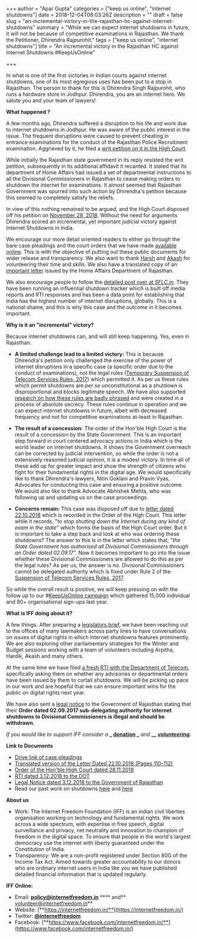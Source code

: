 +++
author = "Apar Gupta"
categories = ["keep us online", "internet shutdowns"]
date = 2018-12-04T08:03:26Z
description = ""
draft = false
slug = "an-incremental-victory-in-the-rajasthan-hc-against-internet-shutdowns"
summary = "While we can expect internet shutdowns in future, it will not be because of competitive examinations in Rajasthan. We thank the Petitioner, Dhirendra Rajpurohit."
tags = ["keep us online", "internet shutdowns"]
title = "An incremental victory in the Rajasthan HC against Internet Shutdowns #KeepUsOnline"

+++


In what is one of the first victories in Indian courts against internet shutdowns, one of its most egregious uses has been put to a stop in Rajasthan. The person to thank for this is Dhirendra Singh Rajpurohit, who runs a hardware store in Jodhpur.  Dhirendra, you are an internet hero. We salute you and your team of lawyers!

**What happened ?**

A few months ago, Dhirendra suffered a disruption to his life and work due to internet shutdowns in Jodhpur. He was aware of the public interest in the issue. The frequent disruptions were caused to prevent cheating in entrance examinations for the conduct of the Rajasthan Police Recruitment examination. Aggrieved by it, he filed a [writ petition on it in the High Court](https://twitter.com/internetfreedom/status/1027106498596491264).

While initially the Rajasthan state government in its reply resisted the writ petition, subsequently in its additional affidavit it recanted. It stated that its department of Home Affairs had issued a set of departmental instructions to all the Divisional Commissioners in Rajasthan to cease making orders to shutdown the internet for examinations. It almost seemed that Rajasthan Government was spurred into such action by Dhirendra's petition because this seemed to completely satisfy the reliefs.

In view of this nothing remained to be argued, and the High Court disposed off his petition on [November 28, 2018](https://drive.google.com/file/d/13tVcs-4QFQWlB5Es7EKK5EQ-kOHrsnB0/view?usp=sharing).  Without the need for arguments Dhirendra scored an incremental, yet important judicial victory against Internet Shutdowns in India.

We encourage our more detail oriented readers to either go through the bare case pleadings and the court orders that we have made [available online](https://drive.google.com/drive/folders/1nnQ0FJ_OO0JEGAH1GOcQMTCf2KBeAceO?usp=sharing). This is with the objective of putting out these public documents for wider release and transparency. We also want to thank [Harsh](https://twitter.com/HarshTikoo) and [Akash](https://twitter.com/akashsinghccmg) for volunteering their time and skills. We also have a translated copy of an [important letter](https://drive.google.com/open?id=1fTyVkRx99kBvRPLuEaWZB2w2XRRChJkN1edD39YRc3E) issued by the Home Affairs Department of Rajasthan.

We also encourage people to follow the [detailed post over at _SFLC.in_](https://sflc.in/home-department-state-rajasthan-no-more-internet-shutdowns-prevention-cheating-examinations). They have been running an influential shutdown tracker which is built off media reports and RTI responses and has been a data point for establishing that India has the highest number of internet disruptions, globally. This is a national shame, and this is why this case and the outcome in it becomes important.

**Why is it an "incremental" victory?**

Because internet shutdowns can, and will still keep happening. Yes, even in Rajasthan.

* **A limited challenge lead to a limited victory:** This is because Dhirendra's petition only challenged the exercise of the power of internet disruptions in a specific case (a specific order due to the conduct of examinations), not the legal rules ([Temporary Suspension of Telecom Services Rules, 2017](http://www.dot.gov.in/sites/default/files/Suspension%20Rules.pdf)) which permitted it. As per us these rules which permit shutdowns are _per se_ unconstitutional as a shutdown is disproportional and blocks legitimate speech. We have also supported [research on how these rules are badly phrased](https://internetfreedom.in/the-legal-disconnect-an-analysis-of-indias-internet-shutdown-laws/) and were created in a process of absolute secrecy. These rules continue in operation and we can expect internet shutdowns in future, albeit with decreased frequency and not for competitive examinations at-least in Rajasthan.



* **The result of a concession:** The order of the Hon'ble High Court is the result of a concession by the State Government. This is an important step forward in court centered advocacy actions in India which is the world leader on internet shutdowns. It shows the Government overreach can be corrected by judicial intervention, so while the order is not a extensively reasoned judicial opinion, it is a modest victory. In time all of these add up for greater impact and show the strength of citizens who fight for their fundamental rights in the digital age. We would specifically like to thank Dhirendra's lawyers, Nitin Goklani and Pravin Vyas, Advocates for conducting this case and ensuring a positive outcome. We would also like to thank Advocate Abhishek Mehta, who was following up and updating us on the case proceedings.



* **Concerns remain:** This case was disposed off due to [letter dated 22.10.2018](https://drive.google.com/open?id=1fTyVkRx99kBvRPLuEaWZB2w2XRRChJkN1edD39YRc3E) which is recorded in the Order of the High Court. This letter while it records, "_to stop shutting down the Internet during any kind of exam in the state_" which forms the basis of the High Court order. But it is important to take a step back and look at who was ordering these shutdowns? The answer to this is in the letter which states that, "_the State Government has authorised all Divisional Commissioners through an Order dated 02.09.17"._ Now it becomes important to go into the issue whether these Divisional Commissioners are allowed to do this as per the legal rules? As per us, the answer is no. Divisional Commissioners cannot be delegated authority which is fixed under Rule 2 of the [Suspension of Telecom Services Rules, 2017](http://www.dot.gov.in/sites/default/files/Suspension%20Rules.pdf).

So while the overall result is positive, we will keep pressing on with the follow up to our #[KeepUsOnline campaign](keepusonline.in) which gathered 15,000 individual and 80+ organisational sign-ups last year.

**What is IFF doing about it?**

A few things. After preparing a [legislators brief](https://internetfreedom.in/continued-action-against-internet-shutdowns-keepusonline/), we have been reaching out to the offices of many lawmakers across party lines to have conversations on issues of digital rights in which internet shutdowns features prominently. We are also exploring other parliamentary strategies for the Winter and Budget sessions working with a team of volunteers including Arpitha, Hardik, Akash and many others.

At the same time we have filed [a fresh RTI with the Department of Telecom](https://drive.google.com/open?id=1mLmJZPL0FThvdYaLoOiuTByaeUo8Qp30), specifically asking them on whether any advisories or departmental orders have been issued by them to curtail shutdowns. We will be picking up pace in our work and are hopeful that we can ensure important wins for the public on digital rights next year.

We have also sent a [legal notice](https://drive.google.com/file/d/0B9LKE-1DkhtFR0s4U1QzTXIzMUg5ZDY3U2k2XzdBc3d6WjZ3/view?usp=sharing) to the Government of Rajasthan stating that their **Order  dated 02.09.2017 sub-delegating authority for internet shutdowns to Divisional Commissioners is illegal and should be withdrawn**.

_If you would like to support IFF consider a_ **_ [donation](https://internetfreedom.in/donate/) _** _and_ **__** _[**volunteering**](mailto:volunteer@internetfreedom.in)_**_._**

**Link to Documents**

* [Drive link of case pleadings](https://drive.google.com/drive/folders/1nnQ0FJ_OO0JEGAH1GOcQMTCf2KBeAceO?usp=sharing)
* [Translated version of the Letter Dated 22.10.2018 (Pages 110-112)](https://drive.google.com/open?id=1fTyVkRx99kBvRPLuEaWZB2w2XRRChJkN1edD39YRc3E)
* [Order of the Hon'ble High Court dated 28.11.2018](https://drive.google.com/open?id=13tVcs-4QFQWlB5Es7EKK5EQ-kOHrsnB0)
* [RTI dated 3.12.2018 to the DOT](https://drive.google.com/open?id=1mLmJZPL0FThvdYaLoOiuTByaeUo8Qp30)
* [Legal Notice dated 3.12.2018 to the Government of Rajasthan](https://drive.google.com/file/d/0B9LKE-1DkhtFR0s4U1QzTXIzMUg5ZDY3U2k2XzdBc3d6WjZ3/view?usp=sharing)
* Read our past work on shutdowns [here](https://internetfreedom.in/we-demand-disclosure-on-indias-shutdown-law-keepusonline/) and [here](https://internetfreedom.in/the-legal-disconnect-an-analysis-of-indias-internet-shutdown-laws/)

****About us****

* Work: The Internet Freedom Foundation (IFF) is an indian civil liberties organisation working on technology and fundamental rights. We work across a wide spectrum, with expertise in free speech, digital surveillance and privacy, net neutrality and innovation to champion of freedom in the digital space. To ensure that people in the world's largest democracy use the internet with liberty guaranteed under the Constitution of India.
* Transparency: We are a non-profit registered under Section 80G of the Income Tax Act. Aimed towards greater accountability to our donors who are ordinary internet users in India like you we have published detailed financial information that is updated regularly.

****IFF Online:****

* Email: [**policy@internetfreedom.in**](mailto:policy@internetfreedom.in) **** and** [volunteer@internetfreedom.in](mailto:volunteer@internetfreedom.in)**
* Website: [**https://internetfreedom.in/**](https://internetfreedom.in/)
* Twitter: [**@internetfreedom**](http://www.twitter.com/internetfreedom)
* Facebook: [**https://www.facebook.com/internetfreedom.in/**](https://www.facebook.com/internetfreedom.in/)

